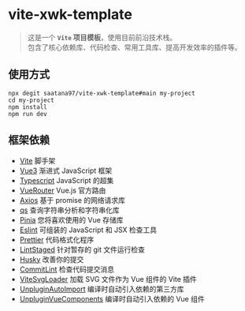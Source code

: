 # vite-xwk-template

> 这是一个 **`Vite` 项目模板**，使用目前前沿技术栈。  
> 包含了核心依赖库、代码检查、常用工具库、提高开发效率的插件等。

## 使用方式

```
npx degit saatana97/vite-xwk-template#main my-project
cd my-project
npm install
npm run dev
```

## 框架依赖

-   [Vite](https://cn.vitejs.dev/) 脚手架
-   [Vue3](https://cn.vuejs.org/) 渐进式 JavaScript 框架
-   [Typescript](https://www.tslang.cn) JavaScript 的超集
-   [VueRouter](https://router.vuejs.org/) Vue.js 官方路由
-   [Axios](https://www.axios-http.cn/) 基于 promise 的网络请求库
-   [qs](https://github.com/ljharb/qs) 查询字符串分析和字符串化库
-   [Pinia](https://pinia.web3doc.top/) 您将喜欢使用的 Vue 存储库
-   [Eslint](https://eslint.bootcss.com/) 可组装的 JavaScript 和 JSX 检查工具
-   [Prettier](https://prettier.io/) 代码格式化程序
-   [LintStaged](https://github.com/okonet/lint-staged#readme) 针对暂存的 git 文件运行检查
-   [Husky](https://typicode.github.io/husky) 改善你的提交
-   [CommitLint](https://github.com/conventional-changelog/commitlint#readme) 检查代码提交消息
-   [ViteSvgLoader](https://github.com/jpkleemans/vite-svg-loader#readme) 加载 SVG 文件作为 Vue 组件的 Vite 插件
-   [UnpluginAutoImport](https://github.com/antfu/unplugin-auto-import#readme) 编译时自动引入依赖的第三方库
-   [UnpluginVueComponents](https://github.com/antfu/unplugin-vue-components#unplugin-vue-components) 编译时自动引入依赖的 Vue 组件

